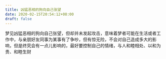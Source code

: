 ```yaml
---
title: 凶猛恶相的狗向自己张望
date: 2020-02-15T20:54:12+08:00
draft: false
---
```


梦见凶猛恶相的狗向自己张望，但却并未发起攻击，意味着梦者可能在生活或者工作中，与亲朋好友同事为某事有了争吵，但有惊无险，不会对自己造成多大的影响，但是终究会有一点儿影响的，最好要控制自己的情绪，与人和睦相处、以和为贵、和睦生财